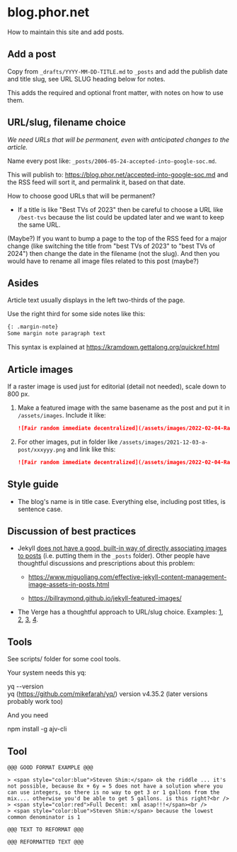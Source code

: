 # blog.phor.net

How to maintain this site and add posts.

## Add a post

Copy from `_drafts/YYYY-MM-DD-TITLE.md` to `_posts` and add the publish date and title slug, see URL SLUG heading below for notes.

This adds the required and optional front matter, with notes on how to use them.

## URL/slug, filename choice

*We need URLs that will be permanent, even with anticipated changes to the article.*

Name every post like: `_posts/2006-05-24-accepted-into-google-soc.md`.

This will publish to: https://blog.phor.net/accepted-into-google-soc.md and the RSS feed will sort it, and permalink it, based on that date.

How to choose good URLs that will be permanent?

* If a title is like "Best TVs of 2023" then be careful to choose a URL like `/best-tvs` because the list could be updated later and we want to keep the same URL.

(Maybe?) If you want to bump a page to the top of the RSS feed for a major change (like switching the title from "best TVs of 2023" to "best TVs of 2024") then change the date in the filename (not the slug). And then you would have to rename all image files related to this post (maybe?)

## Asides

Article text usually displays in the left two-thirds of the page.

Use the right third for some side notes like this:

```markdown
{: .margin-note}
Some margin note paragraph text
```

This syntax is explained at https://kramdown.gettalong.org/quickref.html

## Article images

If a raster image is used just for editorial (detail not needed), scale down to 800 px.

1. Make a featured image with the same basename as the post and put it in `/assets/images`. Include it like:

   ```markdown
   ![Fair random immediate decentralized](/assets/images/2022-02-04-Randomization strategies for NFT drops.svg)
   ```

2. For other images, put in folder like `/assets/images/2021-12-03-a-post/xxxyyy.png` and link like this:

   ```markdown
   ![Fair random immediate decentralized](/assets/images/2022-02-04-Randomization strategies for NFT drops/Fair random immediate decentralized.svg)
   ```

## Style guide

* The blog's name is in title case. Everything else, including post titles, is sentence case.

## Discussion of best practices

* Jekyll [does not have a good, built-in way of directly associating images to posts](https://github.com/jekyll/jekyll/issues/7681) (i.e. putting them in the `_posts` folder). Other people have thoughtful discussions and prescriptions about this problem:

  - https://www.miguoliang.com/effective-jekyll-content-management-image-assets-in-posts.html

  - https://billraymond.github.io/jekyll-featured-images/


* The Verge has a thoughtful approach to URL/slug choice. Examples: [1](https://www.theverge.com/22727963/roku-streaming-stick-4k-review), [2](https://www.theverge.com/21375098/best-streaming-device), [3](https://www.theverge.com/2023/1/4/23537503/roku-select-plus-tvs-features-price), [4](https://www.theverge.com/2023/11/15/23961754/sharp-aquos-oled-roku-tv-size-price).

## Tools

See scripts/ folder for some cool tools.

Your system needs this yq:

yq --version                                                                                       
yq (https://github.com/mikefarah/yq/) version v4.35.2 (later versions probably work too)

And you need

npm install -g ajv-cli

## Tool

```
@@@ GOOD FORMAT EXAMPLE @@@

> <span style="color:blue">Steven Shim:</span> ok the riddle ... it's not possible, because 8x + 6y = 5 does not have a solution where you can use integers, so there is no way to get 3 or 1 gallons from the mix.... otherwise you'd be able to get 5 gallons. is this right?<br />
> <span style="color:red">Full Decent: xml asap!!!</span><br />
> <span style="color:blue">Steven Shim:</span> because the lowest common denominator is 1

@@@ TEXT TO REFORMAT @@@

@@@ REFORMATTED TEXT @@@
```